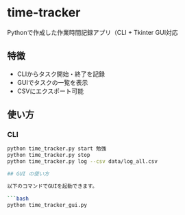 # time-tracker
Pythonで作成した作業時間記録アプリ（CLI + Tkinter GUI対応
## 特徴
- CLIからタスク開始・終了を記録
- GUIでタスクの一覧を表示
- CSVにエクスポート可能

## 使い方
### CLI
```bash
python time_tracker.py start 勉強
python time_tracker.py stop
python time_tracker.py log --csv data/log_all.csv

## GUI の使い方

以下のコマンドでGUIを起動できます。

```bash
python time_tracker_gui.py
